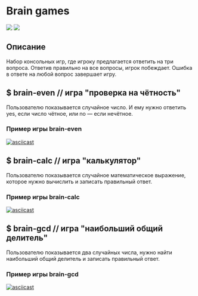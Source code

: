 # Brain games
<a href="https://codeclimate.com/github/codeclimate/codeclimate/maintainability"><img src="https://api.codeclimate.com/v1/badges/a99a88d28ad37a79dbf6/maintainability" /></a>
![](https://github.com/shulga1/backend-project-lvl1/workflows/NodeCI/badge.svg)

## Описание
Набор консольных игр, где игроку предлагается ответить на три вопроса. Ответив правильно на все вопросы, игрок побеждает. Ошибка в ответе на любой вопрос завершает игру.
## $ brain-even // игра "проверка на чётность"
Пользователю показывается случайное число. И ему нужно ответить yes, если число чётное, или no — если нечётное.

### Пример игры brain-even
[![asciicast](https://asciinema.org/a/Actv4Gcs0dE9stAHfh8meFYzc.svg)](https://asciinema.org/a/Actv4Gcs0dE9stAHfh8meFYzc)

## $ brain-calc // игра "калькулятор"
Пользователю показывается случайное математическое выражение, которое нужно вычислить и записать правильный ответ.

### Пример игры brain-calc
[![asciicast](https://asciinema.org/a/6PWZwo5r1gv3Iyw9yUoBY4TVg.svg)](https://asciinema.org/a/6PWZwo5r1gv3Iyw9yUoBY4TVg)

## $ brain-gcd // игра "наибольший общий делитель"
Пользователю показывается два случайных числа, нужно найти наибольший общий делитель и записать правильный ответ.

### Пример игры brain-gcd
[![asciicast](https://asciinema.org/a/HmxMxB5l3K1OwCpe9xQSkpVPC.svg)](https://asciinema.org/a/HmxMxB5l3K1OwCpe9xQSkpVPC)
